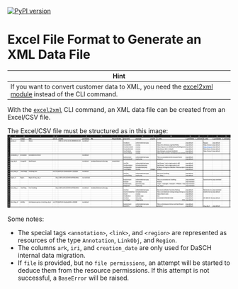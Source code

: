 [![PyPI version](https://badge.fury.io/py/dsp-tools.svg)](https://badge.fury.io/py/dsp-tools)

# Excel File Format to Generate an XML Data File

| <center>Hint</center>                                                                                                            |
|:---------------------------------------------------------------------------------------------------------------------------------|
| If you want to convert customer data to XML, you need the [excel2xml module](../excel2xml-module.md) instead of the CLI command. |

With the [`excel2xml`](../cli-commands.md#excel2xml) CLI command, 
an XML data file can be created from an Excel/CSV file.

The Excel/CSV file must be structured as in this image:  
![img-excel2xml.png](../assets/images/img-excel2xml.png)

Some notes:

- The special tags `<annotation>`, `<link>`, and `<region>` are represented as resources of the type `Annotation`, 
  `LinkObj`, and `Region`. 
- The columns `ark`, `iri`, and `creation_date` are only used for DaSCH internal data migration.
- If `file` is provided, but no `file permissions`, an attempt will be started to deduce them from the resource 
  permissions. If this attempt is not 
  successful, a `BaseError` will be raised.
